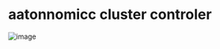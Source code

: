 # aatonnomicc cluster controler

![image](https://github.com/user-attachments/assets/f852ffab-3edc-47cb-a9bc-7b9bbc5d8da9)


